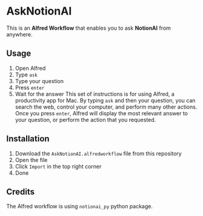 # AskNotionAI

This is an **Alfred Workflow** that enables you to ask **NotionAI** from anywhere. 

## Usage

1. Open Alfred
2. Type `ask`
3. Type your question
4. Press `enter`
5. Wait for the answer
This set of instructions is for using Alfred, a productivity app for Mac. By typing `ask` and then your question, you can search the web, control your computer, and perform many other actions. Once you press `enter`, Alfred will display the most relevant answer to your question, or perform the action that you requested.

## Installation

1. Download the `AskNotionAI.alfredworkflow` file from this repository
2. Open the file
3. Click `Import` in the top right corner
4. Done

## Credits

The Alfred workflow is using `notionai_py` python package.
